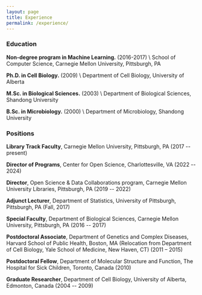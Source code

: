 ```yaml
---
layout: page
title: Experience
permalink: /experience/
---
```



### Education

**Non-degree program in Machine Learning.** (2016-2017) \\
School of Computer Science, Carnegie Mellon University, Pittsburgh, PA

**Ph.D. in Cell Biology.** (2009) \\
Department of Cell Biology, University of Alberta

**M.Sc. in Biological Sciences.** (2003) \\
Department of Biological Sciences, Shandong University

**B.Sc. in Microbiology.** (2000) \\
Department of Microbiology, Shandong University


### Positions

**Library Track Faculty**, Carnegie Mellon University, Pittsburgh, PA (2017 -- present)

**Director of Programs**, Center for Open Science, Charlottesville, VA (2022 -- 2024)

**Director**, Open Science & Data Collaborations program, Carnegie Mellon University Libraries, Pittsburgh, PA (2019 -- 2022)

**Adjunct Lecturer**, Department of Statistics, University of Pittsburgh, Pittsburgh, PA (Fall, 2017)

**Special Faculty**, Department of Biological Sciences, Carnegie Mellon University, Pittsburgh, PA (2016 -- 2017)

**Postdoctoral Associate**, Department of Genetics and Complex Diseases, Harvard School of Public Health, Boston, MA (Relocation from Department of Cell Biology, Yale School of Medicine, New Haven, CT) (2011 – 2015)

**Postdoctoral Fellow**, Department of Molecular Structure and Function, The Hospital for Sick Children, Toronto, Canada (2010)

**Graduate Researcher**, Department of Cell Biology, University of Alberta, Edmonton, Canada (2004 -- 2009)
